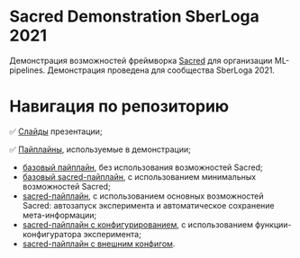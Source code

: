# Sacred Demonstration SberLoga 2021

Демонстрация возможностей фреймворка [Sacred](https://github.com/IDSIA/sacred) для организации ML-pipelines. Демонстрация проведена для сообщества SberLoga 2021.

# Навигация по репозиторию

:white_check_mark: [Слайды](https://github.com/NV-27/SacredDemo/blob/master/references/sacred.pdf) презентации;

:white_check_mark: [Пайплайны](https://github.com/NV-27/SacredDemo/tree/master/pipeline), используемые в демонстрации;
  - [базовый пайплайн](https://github.com/NV-27/SacredDemo/blob/master/pipeline/base_pipeline.py), без использования возможностей Sacred;
  - [базовый sacred-пайплайн](https://github.com/NV-27/SacredDemo/blob/master/pipeline/base_sacred_pipeline.py), с использованием минимальных возможностей Sacred;
  - [sacred-пайплайн](https://github.com/NV-27/SacredDemo/blob/master/pipeline/sacred_pipeline.py), с использованием основных возможностей Sacred: автозапуск эксперимента и автоматическое сохранение мета-информации;
  - [sacred-пайплайн с конфигурированием](https://github.com/NV-27/SacredDemo/blob/master/pipeline/sacred_pipeline_with_config.py), с использованием функции-конфигуратора эксперимента;
  - [sacred-пайплайн с внешним конфигом](https://github.com/NV-27/SacredDemo/blob/master/pipeline/sacred_pipeline_with_external_config.py).
